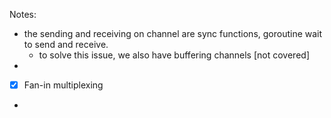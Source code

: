 Notes:
- the sending and receiving on channel are sync functions, goroutine wait to send and receive.
  - to solve this issue, we also have buffering channels [not covered]
- 
- [x] Fan-in multiplexing
- 
